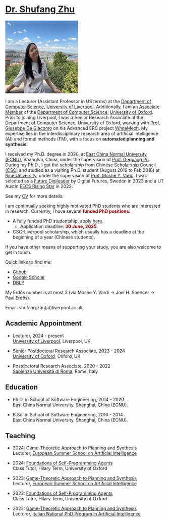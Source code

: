 # [Dr. Shufang Zhu](images/shufang.JPEG) 
<img src="docs/assets/shufang.JPEG" alt="Shufang" width="230" height="230">

I am a Lecturer (Assistant Professor in US terms) at the [Department of Computer Science](https://www.liverpool.ac.uk/computer-science/), [University of Liverpool](https://www.liverpool.ac.uk/). Additionally, I am an [Associate Member](https://www.cs.ox.ac.uk/people/shufang.zhu/) of the [Department of Computer Science](https://www.cs.ox.ac.uk/), [University of Oxford](https://www.ox.ac.uk/). Prior to joining Liverpool, I was a Senior Research Associate at the Department of Computer Science, University of Oxford, working with [Prof. Giuseppe De Giacomo](https://www.cs.ox.ac.uk/people/giuseppe.degiacomo/) on his Advanced ERC project [WhiteMech](https://whitemech.github.io/).
My expertise lies in the interdisciplinary research area of artificial intelligence (AI) and formal methods (FM), with a focus on **automated planning and synthesis**.

I received my Ph.D. degree in 2020, at [East China Normal University (ECNU)](http://english.ecnu.edu.cn/), Shanghai, China, under the supervision of [Prof. Geguang Pu](https://faculty.ecnu.edu.cn/_s43/pgg_en/main.psp). 
During my Ph.D., I got the scholarship from [Chinese Scholarship Council (CSC)](https://www.chinesescholarshipcouncil.com/) and studied as a visiting Ph.D. student (August 2016 to Feb 2018) at [Rice University](https://www.rice.edu/), under the supervision of [Prof. Moshe Y. Vardi](https://www.cs.rice.edu/~vardi/). I was selected as a [Future Digileader](https://www.digitalfutures.kth.se/event/future-digileaders-23/) by Digital Futures, Sweden in 2023 and a UT Austin [EECS Rising Star](https://risingstars.utexas.edu/) in 2022.

See my [CV](cv/CV_Shufang_Zhu.pdf) for more details.


I am continually seeking highly motivated PhD students who are interested in research. Currently, I have several <strong style="color: darkred;">funded PhD positions</strong>:

* A fully funded PhD studentship, apply [here](https://www.liverpool.ac.uk/courses/trustworthy-by-design-autonomous-ai-systems-phd).
  * Application deadline: <strong style="color: darkred;">30 June, 2025</strong>.
* CSC-Liverpool scholarship, which usually has a deadline at the beginning of a year (Chinese students).


If you have other means of supporting your study, you are also welcome to get in touch.



Quick links to find me:  

* [Github](https://github.com/Shufang-Zhu/)
* [Google Scholar](https://scholar.google.com/citations?user=nkOKc3MAAAAJ&hl=en)  
* [DBLP](https://dblp.org/pid/141/7718-1.html)

My Erdős number is at most 3 (via Moshe Y. Vardi -> Joel H. Spencer -> Paul Erdős).

Email: shufang.zhu(at)liverpool.ac.uk


## Academic Appointment
* Lecturer, 2024 - present  
[University of Liverpool](https://www.liverpool.ac.uk/), Liverpool, UK

* Senior Postdoctoral Research Associate, 2023 - 2024  
[University of Oxford](https://www.cs.ox.ac.uk/), Oxford, UK

* Postdoctoral Research Associate, 2020 - 2022  
[Sapienza Università di Roma](http://www.diag.uniroma1.it/), Rome, Italy


## Education
* Ph.D. in School of Software Engineering, 2014 - 2020  
East China Normal University, Shanghai, China (ECNU).

* B.Sc. in School of Software Engineering, 2010 - 2014  
East China Normal University, Shanghai, China (ECNU).

## Teaching
* 2024: [Game-Theoretic Approach to Planning and Synthesis](https://essai2024.di.uoa.gr/ESSAI-courses.html)  
Lecturer, [European Summer School on Artificial Intelligence](https://essai2024.di.uoa.gr/)

* 2024: [Foundations of Self-Programming Agents](https://www.cs.ox.ac.uk/teaching/courses/2023-2024/foundagent/)  
  Class Tutor, Hilary Term, University of Oxford

* 2023: [Game-Theoretic Approach to Planning and Synthesis](https://essai.si/game-theoretic-approach-to-planning-and-synthesis/)  
Lecturer, [European Summer School on Artificial Intelligence](https://essai.si/)

* 2023: [Foundations of Self-Programming Agents](https://www.cs.ox.ac.uk/teaching/courses/2022-2023/foundagent/)  
  Class Tutor, Hilary Term, University of Oxford

* 2022: [Game-Theoretic Approach to Planning and Synthesis](https://whitemech.github.io/courses)  
Lecturer, [Italian National PhD Program in Artificial Intelligence](https://www.phd-ai.it/en/359-2/)



